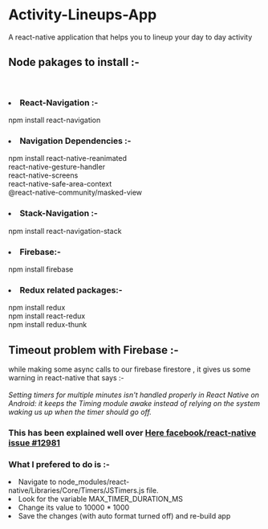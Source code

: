 # Activity-Lineups-App
A react-native application that helps you to lineup your day to day activity

## Node pakages to install :-
<br>

### <li> React-Navigation :-
npm install react-navigation
### <li> Navigation Dependencies :- 
npm install react-native-reanimated<br> react-native-gesture-handler<br> react-native-screens<br> react-native-safe-area-context <br> @react-native-community/masked-view
### <li> Stack-Navigation :-
npm install react-navigation-stack
### <li> Firebase:-
npm install firebase
### <li> Redux related packages:-
npm install redux
<br>npm install react-redux
<br>npm install redux-thunk
## Timeout problem with Firebase :-
while making some async calls to our firebase firestore , it gives us some warning in react-native that says :-
<br>
<br>
_Setting timers for multiple minutes isn't handled properly in React Native on Android: it keeps the Timing module awake instead of relying on the system waking us up when the timer should go off._
<br>

### This has been explained well over [Here facebook/react-native issue #12981](https://github.com/facebook/react-native/issues/12981#issuecomment-652745831)

### What I prefered to do is :-
<li> Navigate to node_modules/react-native/Libraries/Core/Timers/JSTimers.js file.
<li> Look for the variable MAX_TIMER_DURATION_MS
<li> Change its value to 10000 * 1000
<li> Save the changes (with auto format turned off) and re-build app